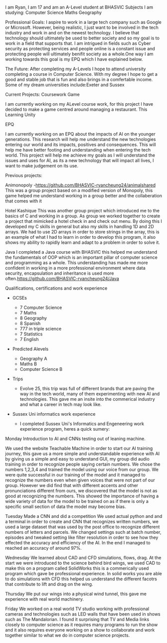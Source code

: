 I am Ryan, I am 17 and am an A-Level student at BHASVIC
Subjects I am studying:
Computer Science
Maths
Geography

Professional Goals:
I aspire to work in a large tech company such as Google or Microsoft. However, being realistic, I just want to be involved in the tech industry and work in and on the newest technology. I believe that technology should ultimately be used to better society and so my goal is to work in a field that supports that. I am intrigued in fields such as Cyber security as protecting services and people online is a constant issue and protecting people will ultimately benifit society as a whole.One way I am working towards this goal is my EPQ which I have explained below.
  

The Future:
  After completing my A-Levels I hope to attend university completing a course in Computer Science. With my degree I hope to get a good and stable job that is fun and also brings in a comfertable income. Some of my dream universities include:Exeter and Sussex

Current Projects:
  Coursework Game
  
  I am currently working on my ALevel course work, for this project I have decided to make a game centred around managing a restaurant. This 
  Learning Unity
  
EPQ

I am currently working on an EPQ about the impacts of AI on the younger generations. This research will help me understand the new technologies entering our world and its impacts, positives and consequences. This will help me have better footing and understanding when entering the tech world. This project will help me achieve my goals as I will understand the issues and uses for AI, as its a new technology that will impact all lives, I want to make judgement on its use.


Previous projects:

  Animonopoly -https://github.com/BHASVIC-ryancheung24/animalshared
    This was a group project based on a modified version of Monopoly, this game helped me understand working in a group better and the collaberation that comes with it 
    
  Hotel Kashique
    This was another group project which introduced me to the basics of C and working in a group. As group we worked together to create a project that mimicked a hotel check in and check out menu. By doing this I developed my C skills in general but also my skills in handling 1D and 2D arrays. We had to use 2D arrays in order to store strings in the array, this is an example of what I had to learn in order to develop this program, it also shows my ability to rapidly learn and adapt to a problem in order to solve it. 

Java
  I completed a Java course with BHASVIC this helped me understand the fundamentals of OOP which is an important pillar of computer science and programming as a whole. This understanding has made me more confident in working in a more professional environment where data security, encapsulation and inheritance is used more often.https://github.com/BHASVIC-ryancheung24/Java



Qualifications, certifications and work experience
  - GCSEs
       - 7 Computer Science
       - 7 Maths
       - 8 Geography
       - 8 Spanish
       - 777 in triple science
       - 7 Statistics
       - 7 English
       
         
  - Predicted Alevels
       - Geography A
       - Maths B
       - Computer Science B
  - Trips
       - Evolve 25, this trip was full of different brands that are paving the way in the tech world, many of them experimenting with new AI and technologies. This gave me an insite into the commerical industry and what a career in tech may look like.   
  
  - Sussex Uni informatics work experience
     - I completed Sussex Uni's Informatics and Engeneering work experience program, heres a quick sumery:
   

 Monday 
Introduction to AI and CNNs testing out of leaning machine.

We used the website Teachable Machine in order to start our AI training journey, this gave us a more simple and understandable experience with AI by  giving us a simple and easy to understand GUI, my group did audio training in order to recognize people saying certain numbers. We chose the numbers 1,2,3,4 and trained the model using our voice from our group. We were quite successful in our training of the model and it managed to recognize the numbers even when given voices that were not part of our group. However we did find that with different accents and other pronunciations different from ours, we discovered that the model is not as good at recognizing the numbers. This showed the importance of having a wide variety of data for the model to be trained on as if there is only a specific small section of data the model may become bias. 


Tuesday
Made a CNN and did a competition 
We used actual python and and a terminal in order to create and CNN that recognizes written numbers, we used a large dataset that was used by the post office to recognize different numbers of letters and parcels. We changed settings such at batch number, episodes and tweaked setting like filter resolution in order to see how they effected the accuracy and efficiency of the AI. In the end I managed to reached an accuracy of around 97%.

Wednesday 
We learned about CAD and CFD simulations, flows, drag.
At the start we were introduced to the science behind bird wings, we used CAD to make this on a program called SolidWorks this is a commerically used program which gave be professional experience.
In solid works you are able to do simulations with CFD this helped us understand the different facotrs that contribute to lift and drag on the wing.

Thursday
We put our wings into a physical wind tunnel, this gave me experience with real world machinery.

Friday
We worked on a real world TV studio working with professional cameras and technologies such as LED walls that have been used in shows such as The Mandalorian. I found it surprising that TV and Media links closely to computer science as it requires many programs to run the show and it also requires everyone working on a show to collaborate and work together similar to what we do in computer science projects.
    

<!--
**BHASVIC-ryancheung24/BHASVIC-ryancheung24** is a ✨ _special_ ✨ repository because its `README.md` (this file) appears on your GitHub profile.

Here are some ideas to get you started:

- 🔭 I’m currently working on ...
- 🌱 I’m currently learning ...
- 👯 I’m looking to collaborate on ...
- 🤔 I’m looking for help with ...
- 💬 Ask me about ...
- 📫 How to reach me: ...
- 😄 Pronouns: ...
- ⚡ Fun fact: ...
-->
